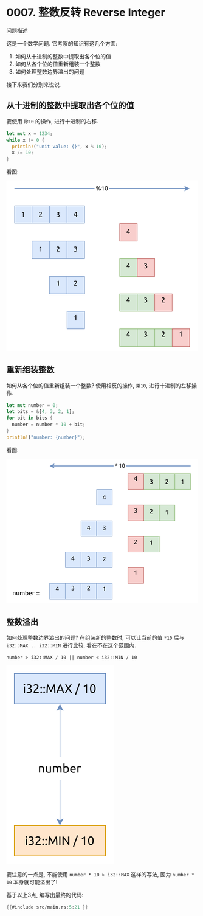 # 0007. 整数反转 Reverse Integer

[问题描述](../problems/0007.reverse-integer/content.html)

这是一个数学问题. 它考察的知识有这几个方面:

1. 如何从十进制的整数中提取出各个位的值
2. 如何从各个位的值重新组装一个整数
3. 如何处理整数边界溢出的问题

接下来我们分别来说说.

## 从十进制的整数中提取出各个位的值

要使用 `除10` 的操作, 进行十进制的右移.

```rust
let mut x = 1234;
while x != 0 {
  println!("unit value: {}", x % 10);
  x /= 10;
} 
```

看图:

![get-unit-digit](assets/get-unit-digit.svg)

## 重新组装整数

如何从各个位的值重新组装一个整数? 使用相反的操作, `乘10`, 进行十进制的左移操作.

```rust
let mut number = 0;
let bits = &[4, 3, 2, 1];
for bit in bits {
  number = number * 10 + bit;
}
println!("number: {number}");
```

看图:

![assemble-integer](assets/assemble-integer.svg)

## 整数溢出

如何处理整数边界溢出的问题? 在组装新的整数时, 可以让当前的值 `*10` 后与 `i32::MAX .. i32::MIN` 进行比较, 看在不在这个范围内.

```rust, ignore
number > i32::MAX / 10 || number < i32::MIN / 10
```

![integer-in-range](assets/integer-in-range.svg)

要注意的一点是, 不能使用 `number * 10 > i32::MAX` 这样的写法, 因为 `number * 10` 本身就可能溢出了!

基于以上3点, 编写出最终的代码:

```rust
{{#include src/main.rs:5:21 }}
```